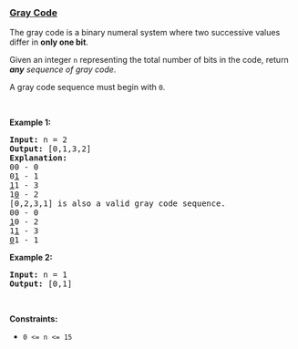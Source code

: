 ### [Gray Code](https://leetcode.com/problems/gray-code)

<p>The gray code is a binary numeral system where two successive values differ in <strong>only one bit</strong>.</p>

<p>Given an integer <code>n</code> representing the total number of bits in the code, return <em><strong>any</strong> sequence of gray code</em>.</p>

<p>A gray code sequence must begin with <code>0</code>.</p>

<p>&nbsp;</p>
<p><strong>Example 1:</strong></p>

<pre>
<strong>Input:</strong> n = 2
<strong>Output:</strong> [0,1,3,2]
<strong>Explanation:</strong>
00 - 0
0<u>1</u> - 1
<u>1</u>1 - 3
1<u>0</u> - 2
[0,2,3,1] is also a valid gray code sequence.
00 - 0
<u>1</u>0 - 2
1<u>1</u> - 3
<u>0</u>1 - 1
</pre>

<p><strong>Example 2:</strong></p>

<pre>
<strong>Input:</strong> n = 1
<strong>Output:</strong> [0,1]
</pre>

<p>&nbsp;</p>
<p><strong>Constraints:</strong></p>

<ul>
	<li><code>0 &lt;= n &lt;= 15</code></li>
</ul>
